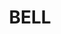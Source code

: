 ---
lastmod: '2025-04-06T06:05:21+00:00'
latitude: -26.851248
layout: suburb
longitude: 151.426657
postcode: '4408'
state: QLD
title: BELL
url: /qld/bell/
---